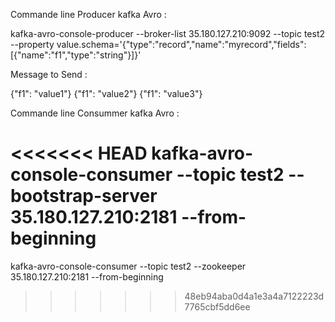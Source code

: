 Commande line Producer kafka Avro :

kafka-avro-console-producer --broker-list 35.180.127.210:9092 --topic test2 --property value.schema='{"type":"record","name":"myrecord","fields":[{"name":"f1","type":"string"}]}'

Message to Send :

{"f1": "value1"}
{"f1": "value2"}
{"f1": "value3"}

Commande line Consummer kafka Avro :

<<<<<<< HEAD
kafka-avro-console-consumer --topic test2 --bootstrap-server 35.180.127.210:2181 --from-beginning
=======
kafka-avro-console-consumer --topic test2 --zookeeper 35.180.127.210:2181 --from-beginning
>>>>>>> 48eb94aba0d4a1e3a4a7122223d7765cbf5dd6ee
